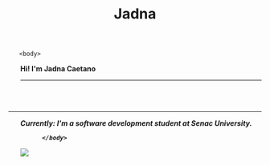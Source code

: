 
<html>
   <header><h1>Jadna</h1></header>
      
       <body>
 <ul>                
<section><b> Hi! I'm <b>Jadna Caetano</b><i></section><hr></hr>

 </ul>
<pr><br></br></pr><hr></hr>
        <ul>
<l1>Currently: I'm a software development student at Senac University.</l1>

          </body>
</html>


<a href="https://www.linkedin.com/in/jadna-caetano-b327b7233" target="_blank">
<img src="https://img.shields.io/badge/-LinkedIn-%230077B5?style=for-the-badge&logo=linkedin&logoColor=white" target="_blank">
</a>



